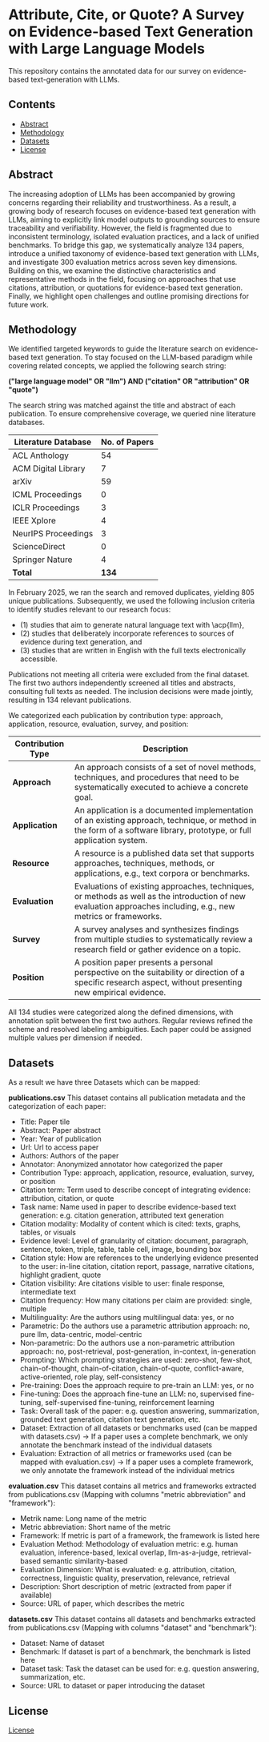 # Attribute, Cite, or Quote? A Survey on Evidence-based Text Generation with Large Language Models

This repository contains the annotated data for our survey on evidence-based text-generation with LLMs.

## Contents
- [Abstract](#abstract)
- [Methodology](#methodology)
- [Datasets](#datasets)
- [License](#license)


## Abstract
The increasing adoption of LLMs has been accompanied by growing concerns regarding their reliability and 
trustworthiness. As a result, a growing body of research focuses on evidence-based text generation with LLMs, 
aiming to explicitly link model outputs to grounding sources to ensure traceability and verifiability. However, the 
field is fragmented due to inconsistent terminology, isolated evaluation practices, and a lack of unified benchmarks. 
To bridge this gap, we systematically analyze 134 papers, introduce a unified taxonomy of evidence-based text generation 
with LLMs, and investigate 300 evaluation metrics across seven key dimensions. Building on this, we examine the 
distinctive characteristics and representative methods in the field, focusing on approaches that use citations, 
attribution, or quotations for evidence-based text generation. Finally, we highlight open challenges and outline 
promising directions for future work. 


## Methodology
We identified targeted keywords to guide the literature search on evidence-based text generation. To stay focused on the 
LLM-based paradigm while covering related concepts, we applied the following search string:

**("large language model" OR "llm") AND ("citation" OR "attribution" OR "quote")**

The search string was matched against the title and abstract of each publication. To ensure comprehensive coverage, we 
queried nine literature databases.


| **Literature Database** | **No. of Papers** |
| ----------------------- | ----------------- |
| ACL Anthology           | 54                |
| ACM Digital Library     | 7                 |
| arXiv                   | 59                |
| ICML Proceedings        | 0                 |
| ICLR Proceedings        | 3                 |
| IEEE Xplore             | 4                 |
| NeurIPS Proceedings     | 3                 |
| ScienceDirect           | 0                 |
| Springer Nature         | 4                 |
| **Total**               | **134**           |

In February 2025, we ran the search and removed duplicates, yielding 805 unique publications. Subsequently, we used the 
following inclusion criteria to identify studies relevant to our research focus: 
- (1) studies that aim to generate natural language text with \acp{llm}, 
- (2) studies that deliberately incorporate references to sources of evidence during text generation, and 
- (3) studies that are written in English with the full texts electronically accessible. 

Publications not meeting all criteria were excluded from the final dataset.
The first two authors independently screened all titles and abstracts, consulting full texts as needed. The inclusion 
decisions were made jointly, resulting in 134 relevant publications.

We categorized each publication by contribution type: approach, application, resource, evaluation, survey, and position:

| **Contribution Type** | **Description**                                                                                                                                                       |
| --------------------- | --------------------------------------------------------------------------------------------------------------------------------------------------------------------- |
| **Approach**          | An approach consists of a set of novel methods, techniques, and procedures that need to be systematically executed to achieve a concrete goal.                        |
| **Application**       | An application is a documented implementation of an existing approach, technique, or method in the form of a software library, prototype, or full application system. |
| **Resource**          | A resource is a published data set that supports approaches, techniques, methods, or applications, e.g., text corpora or benchmarks.                                  |
| **Evaluation**        | Evaluations of existing approaches, techniques, or methods as well as the introduction of new evaluation approaches including, e.g., new metrics or frameworks.       |
| **Survey**            | A survey analyses and synthesizes findings from multiple studies to systematically review a research field or gather evidence on a topic.                             |
| **Position**          | A position paper presents a personal perspective on the suitability or direction of a specific research aspect, without presenting new empirical evidence.            |


All 134 studies were categorized along the defined dimensions, with annotation split between the first two authors. 
Regular reviews refined the scheme and resolved labeling ambiguities. Each paper could be assigned multiple values per 
dimension if needed.


## Datasets
As a result we have three Datasets which can be mapped:

**publications.csv** This dataset contains all publication metadata and the categorization of each paper:
- Title: Paper tile
- Abstract: Paper abstract
- Year: Year of publication
- Url: Url to access paper
- Authors: Authors of the paper
- Annotator: Anonymized annotator how categorized the paper
- Contribution Type: approach, application, resource, evaluation, survey, or position
- Citation term: Term used to describe concept of integrating evidence: attribution, citation, or quote
- Task name: Name used in paper to describe evidence-based text generation: e.g. citation generation, attributed text generation
- Citation modality: Modality of content which is cited: texts, graphs, tables, or visuals
- Evidence level: Level of granularity of citation: document, paragraph, sentence, token, triple, table, table cell, image, bounding box
- Citation style: How are references to the underlying evidence presented to the user: in-line citation, citation report, passage, narrative citations, highlight gradient, quote
- Citation visibility: Are citations visible to user: finale response, intermediate text
- Citation frequency: How many citations per claim are provided: single, multiple
- Multilinguality: Are the authors using multilingual data: yes, or no
- Parametric: Do the authors use a parametric attribution approach: no, pure llm, data-centric, model-centric
- Non-parametric: Do the authors use a non-parametric attribution approach: no, post-retrieval, post-generation, in-context, in-generation
- Prompting: Which prompting strategies are used: zero-shot, few-shot, chain-of-thought, chain-of-citation, chain-of-quote, conflict-aware, active-oriented, role play, self-consistency
- Pre-training: Does the approach require to pre-train an LLM: yes, or no
- Fine-tuning: Does the approach fine-tune an LLM: no, supervised fine-tuning, self-supervised fine-tuning, reinforcement learning
- Task: Overall task of the paper: e.g. question answering, summarization, grounded text generation, citation text generation, etc.
- Dataset: Extraction of all datasets or benchmarks used (can be mapped with datasets.csv) -> If a paper uses a complete benchmark, we only annotate the benchmark instead of the individual datasets
- Evaluation: Extraction of all metrics or frameworks used (can be mapped with evaluation.csv) -> If a paper uses a complete framework, we only annotate the framework instead of the individual metrics

**evaluation.csv** This dataset contains all metrics and frameworks extracted from publications.csv (Mapping with columns "metric abbreviation" and "framework"):
- Metrik name: Long name of the metric
- Metric abbreviation: Short name of the metric
- Framework: If metric is part of a framework, the framework is listed here
- Evaluation Method: Methodology of evaluation metric: e.g. human evaluation, inference-based, lexical overlap, llm-as-a-judge, retrieval-based semantic similarity-based
- Evaluation Dimension: What is evaluated: e.g. attribution, citation, correctness, linguistic quality, preservation, relevance, retrieval
- Description: Short description of metric (extracted from paper if available)
- Source: URL of paper, which describes the metric

**datasets.csv** This dataset contains all datasets and benchmarks extracted from publications.csv (Mapping with columns "dataset" and "benchmark"):
- Dataset: Name of dataset
- Benchmark: If dataset is part of a benchmark, the benchmark is listed here
- Dataset task: Task the dataset can be used for: e.g. question answering, summarization, etc.
- Source: URL to dataset or paper introducing the dataset


## License
[License](LICENSE)